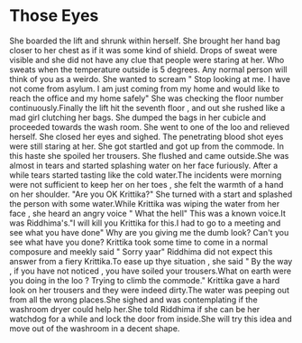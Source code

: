 # Those Eyes

She boarded the lift and shrunk within herself. She brought her hand bag closer to her chest as if it was some kind of shield. Drops of sweat were visible and she did not have any clue that people were staring at her. Who sweats when the temperature outside is 5 degrees. Any normal person will think of you as a weirdo. She wanted to scream " Stop looking at me. I have not come from asylum. I am just coming from my home and would like to reach the office and my home safely" She was checking the floor number continuously.Finally the lift hit the seventh floor , and out she rushed like a mad girl clutching her bags. She dumped the bags in her cubicle and proceeded towards the wash room. She went to one of the loo and relieved herself. She closed her eyes and sighed. The penetrating blood shot eyes were still staring at her. She got startled and got up from the commode. In this haste she spoiled her trousers. She flushed and came outside.She was almost in tears and started splashing water on her face furiously. After a while tears started tasting like the cold water.The incidents were morning were not sufficient to keep her on her toes , she felt the warmth of a hand on her shoulder.
"Are you OK Krittika?"
She turned with a start and splashed the person with some water.While Krittika was wiping the water from her face , she heard an angry voice " What the hell" This was a known voice.It was Riddhima's."I will kill you Krittika for this.I had to go to a meeting and see what you have done" Why are you giving me the dumb look? Can't you see what have you done?
Krittika took some time to come in a normal composure and meekly said " Sorry yaar"
Riddhima did not expect this answer from a fiery Krittika.To ease up thye situation , she said " By the way , if you have not noticed , you have soiled your trousers.What on earth were you doing in the loo ? Trying to climb the commode." Krittika gave a hard look on her trousers and they were indeed dirty.The water was peeping out from all the wrong places.She sighed and was contemplating if the washroom dryer could help her.She told Riddhima if she can be her watchdog for a while and lock the door from inside.She will try this idea and move out of the washroom in a decent shape.
